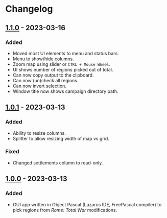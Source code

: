 # Changelog

## [1.1.0] - 2023-03-16

### Added

- Moved most UI elements to menu and status bars.
- Menu to show/hide columns.
- Zoom map using slider or `CTRL + Mouse Wheel`.
- UI shows number of regions picked out of total.
- Can now copy output to the clipboard.
- Can now (un)check all regions.
- Can now invert selection.
- Window title now shows campaign directory path.

## [1.0.1] - 2023-03-13

### Added

- Ability to resize columns.
- Splitter to allow resizing width of map vs grid.

### Fixed

- Changed settlements column to read-only.

## [1.0.0] - 2023-03-13

### Added

- GUI app written in Object Pascal (Lazarus IDE, FreePascal compiler) to pick regions from _Rome: Total War_ modifications.

[1.1.0]: https://gitlab.com/eb-online/tools/rtw-region-picker/-/compare/v1.0.1...v1.1.0
[1.0.1]: https://gitlab.com/eb-online/tools/rtw-region-picker/-/compare/v1.0.0...v1.0.1
[1.0.0]: https://gitlab.com/eb-online/tools/rtw-region-picker/-/releases/v1.0.0
